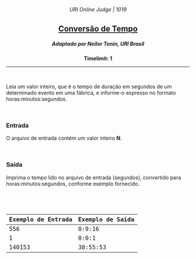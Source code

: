 <h6 align="center">URI Online Judge | 1019</h6>
<h2 align="center">
  <a href="https://www.urionlinejudge.com.br/judge/pt/problems/view/1019">
    Conversão de Tempo
  </a>
</h2>
<h5 align="center">Adaptado por Neilor Tonin, URI  Brasil</h5>
<p align="center"><b>Timelimit: 1</b></p>
<hr>
<br>
<p>
  Leia um valor inteiro, que é o tempo de duração em segundos de um determinado evento em uma fábrica, e informe-o expresso no formato horas:minutos:segundos.
</p>
<br>
<h3>Entrada</h3>
<p>
  O arquivo de entrada contém um valor inteiro <b>N</b>.
</p>
<br>
<h3>Saída</h3>
<p>
  Imprima o tempo lido no arquivo de entrada (segundos), convertido para horas:minutos:segundos, conforme exemplo fornecido.
</p>
<br>
<code>
  <table width="100%">
    <thead>
      <th>Exemplo de Entrada</th>
      <th>Exemplo de Saída</th>
    </thead>
    <tbody>
      <tr>
        <td>556</td>
        <td>0:9:16</td>
      </tr>
      <tr>
        <td>1</td>
        <td>0:0:1</td>
      </tr>
      <tr>
        <td>140153</td>
        <td>38:55:53</td>
      </tr>
    </tbody>
  </table>
</code>
